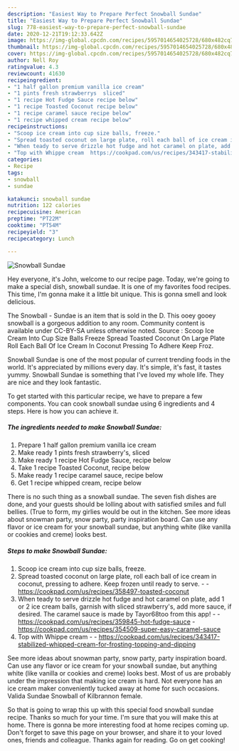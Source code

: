 ```yaml
---
description: "Easiest Way to Prepare Perfect Snowball Sundae"
title: "Easiest Way to Prepare Perfect Snowball Sundae"
slug: 778-easiest-way-to-prepare-perfect-snowball-sundae
date: 2020-12-21T19:12:33.642Z
image: https://img-global.cpcdn.com/recipes/5957014654025728/680x482cq70/snowball-sundae-recipe-main-photo.jpg
thumbnail: https://img-global.cpcdn.com/recipes/5957014654025728/680x482cq70/snowball-sundae-recipe-main-photo.jpg
cover: https://img-global.cpcdn.com/recipes/5957014654025728/680x482cq70/snowball-sundae-recipe-main-photo.jpg
author: Nell Roy
ratingvalue: 4.3
reviewcount: 41630
recipeingredient:
- "1 half gallon premium vanilla ice cream"
- "1 pints fresh strawberrys  sliced"
- "1 recipe Hot Fudge Sauce recipe below"
- "1 recipe Toasted Coconut recipe below"
- "1 recipe caramel sauce recipe below"
- "1 recipe whipped cream recipe below"
recipeinstructions:
- "Scoop ice cream into cup size balls, freeze."
- "Spread toasted coconut on large plate, roll each ball of ice cream in coconut, pressing to adhere. Keep frozen until ready to serve.  https://cookpad.com/us/recipes/358497-toasted-coconut"
- "When teady to serve drizzle hot fudge and hot caramel on plate, add 1 or 2 ice cream balls, garnish with sliced strawberry&#39;s, add more sauce, if desired. The caramel sauce is made by Tayor68too from this app!  https://cookpad.com/us/recipes/359845-hot-fudge-sauce https://cookpad.com/us/recipes/354509-super-easy-caramel-sauce"
- "Top with Whippe cream  https://cookpad.com/us/recipes/343417-stabilized-whipped-cream-for-frosting-topping-and-dipping"
categories:
- Recipe
tags:
- snowball
- sundae

katakunci: snowball sundae 
nutrition: 122 calories
recipecuisine: American
preptime: "PT22M"
cooktime: "PT54M"
recipeyield: "3"
recipecategory: Lunch

---
```



![Snowball Sundae](https://img-global.cpcdn.com/recipes/5957014654025728/680x482cq70/snowball-sundae-recipe-main-photo.jpg)

Hey everyone, it's John, welcome to our recipe page. Today, we're going to make a special dish, snowball sundae. It is one of my favorites food recipes. This time, I'm gonna make it a little bit unique. This is gonna smell and look delicious.

The Snowball - Sundae is an item that is sold in the D. This ooey gooey snowball is a gorgeous addition to any room. Community content is available under CC-BY-SA unless otherwise noted. Source : Scoop Ice Cream Into Cup Size Balls Freeze Spread Toasted Coconut On Large Plate Roll Each Ball Of Ice Cream In Coconut Pressing To Adhere Keep Froz.

Snowball Sundae is one of the most popular of current trending foods in the world. It's appreciated by millions every day. It's simple, it's fast, it tastes yummy. Snowball Sundae is something that I've loved my whole life. They are nice and they look fantastic.


To get started with this particular recipe, we have to prepare a few components. You can cook snowball sundae using 6 ingredients and 4 steps. Here is how you can achieve it.

<!--inarticleads1-->

##### The ingredients needed to make Snowball Sundae:

1. Prepare 1 half gallon premium vanilla ice cream
1. Make ready 1 pints fresh strawberry&#39;s,  sliced
1. Make ready 1 recipe Hot Fudge Sauce, recipe below
1. Take 1 recipe Toasted Coconut, recipe below
1. Make ready 1 recipe caramel sauce, recipe below
1. Get 1 recipe whipped cream, recipe below


There is no such thing as a snowball sundae. The seven fish dishes are done, and your guests should be lolling about with satisfied smiles and full bellies. (True to form, my girlies would be out in the kitchen. See more ideas about snowman party, snow party, party inspiration board. Can use any flavor or ice cream for your snowball sundae, but anything white (like vanilla or cookies and creme) looks best. 

<!--inarticleads2-->

##### Steps to make Snowball Sundae:

1. Scoop ice cream into cup size balls, freeze.
1. Spread toasted coconut on large plate, roll each ball of ice cream in coconut, pressing to adhere. Keep frozen until ready to serve. -  - https://cookpad.com/us/recipes/358497-toasted-coconut
1. When teady to serve drizzle hot fudge and hot caramel on plate, add 1 or 2 ice cream balls, garnish with sliced strawberry&#39;s, add more sauce, if desired. The caramel sauce is made by Tayor68too from this app! -  - https://cookpad.com/us/recipes/359845-hot-fudge-sauce - https://cookpad.com/us/recipes/354509-super-easy-caramel-sauce
1. Top with Whippe cream -  - https://cookpad.com/us/recipes/343417-stabilized-whipped-cream-for-frosting-topping-and-dipping


See more ideas about snowman party, snow party, party inspiration board. Can use any flavor or ice cream for your snowball sundae, but anything white (like vanilla or cookies and creme) looks best. Most of us are probably under the impression that making ice cream is hard. Not everyone has an ice cream maker conveniently tucked away at home for such occasions. Valida Sundae Snowball of Kilbrannon female. 

So that is going to wrap this up with this special food snowball sundae recipe. Thanks so much for your time. I'm sure that you will make this at home. There is gonna be more interesting food at home recipes coming up. Don't forget to save this page on your browser, and share it to your loved ones, friends and colleague. Thanks again for reading. Go on get cooking!
